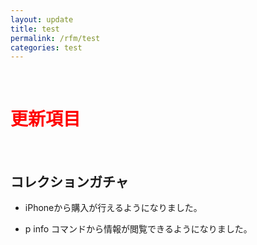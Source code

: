 ```yaml
---
layout: update
title: test
permalink: /rfm/test
categories: test
---
```



<br>
<h1 id="1"><font color="red">更新項目</font></h1><br>




## <span class="green-badge">コレクションガチャ</span>     

+  iPhoneから購入が行えるようになりました。   

+  p info コマンドから情報が閲覧できるようになりました。  
